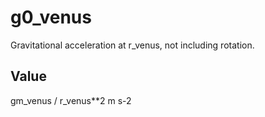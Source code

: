 # g0_venus

Gravitational acceleration at r_venus, not including rotation.

## Value

gm_venus / r_venus**2 m s-2

